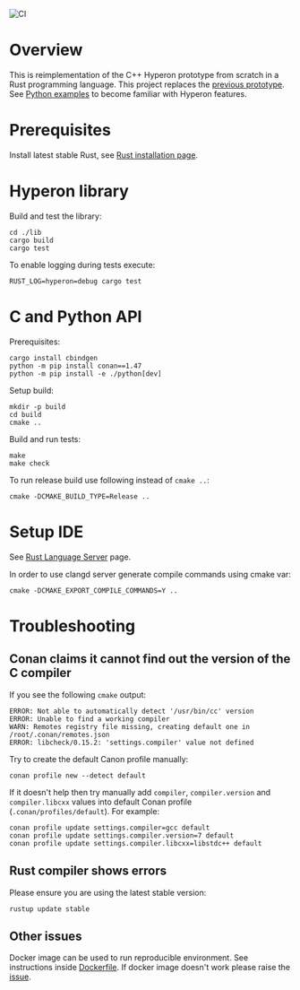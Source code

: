 ![CI](https://github.com/trueagi-io/hyperon-experimental/actions/workflows/ci.yml/badge.svg)

# Overview

This is reimplementation of the C++ Hyperon prototype from scratch in a Rust
programming language. This project replaces the [previous
prototype](https://github.com/trueagi-io/hyperon/tree/master).
See [Python examples](./python/tests) to become familiar with Hyperon features.

# Prerequisites

Install latest stable Rust, see [Rust installation
page](https://www.rust-lang.org/tools/install).

# Hyperon library

Build and test the library:
```
cd ./lib
cargo build
cargo test
```

To enable logging during tests execute:
```
RUST_LOG=hyperon=debug cargo test
```

# C and Python API

Prerequisites:
```
cargo install cbindgen
python -m pip install conan==1.47
python -m pip install -e ./python[dev]
```

Setup build:
```
mkdir -p build
cd build
cmake ..
```

Build and run tests:
```
make
make check
```

To run release build use following instead of `cmake ..`:
```
cmake -DCMAKE_BUILD_TYPE=Release ..
```

# Setup IDE

See [Rust Language Server](https://github.com/rust-lang/rls) page.

In order to use clangd server generate compile commands using cmake var:
```
cmake -DCMAKE_EXPORT_COMPILE_COMMANDS=Y ..
```

# Troubleshooting

## Conan claims it cannot find out the version of the C compiler

If you see the following `cmake` output:
```
ERROR: Not able to automatically detect '/usr/bin/cc' version
ERROR: Unable to find a working compiler
WARN: Remotes registry file missing, creating default one in /root/.conan/remotes.json
ERROR: libcheck/0.15.2: 'settings.compiler' value not defined
```
Try to create the default Canon profile manually:
```
conan profile new --detect default
```
If it doesn't help then try manually add `compiler`, `compiler.version` and
`compiler.libcxx` values into default Conan profile
(`.conan/profiles/default`). For example:
```
conan profile update settings.compiler=gcc default
conan profile update settings.compiler.version=7 default
conan profile update settings.compiler.libcxx=libstdc++ default
```

## Rust compiler shows errors

Please ensure you are using the latest stable version:
```
rustup update stable
```

## Other issues

Docker image can be used to run reproducible environment. See instructions
inside [Dockerfile](./.github/Dockerfile). If docker image doesn't work please
raise the
[issue](https://github.com/trueagi-io/hyperon-experimental/issues).

